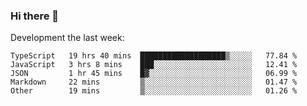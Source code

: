 ### Hi there 👋

Development the last week:
<!--START_SECTION:waka-->

```text
TypeScript   19 hrs 40 mins  ███████████████████▒░░░░░   77.84 %
JavaScript   3 hrs 8 mins    ███░░░░░░░░░░░░░░░░░░░░░░   12.41 %
JSON         1 hr 45 mins    █▓░░░░░░░░░░░░░░░░░░░░░░░   06.99 %
Markdown     22 mins         ▒░░░░░░░░░░░░░░░░░░░░░░░░   01.47 %
Other        19 mins         ▒░░░░░░░░░░░░░░░░░░░░░░░░   01.26 %
```

<!--END_SECTION:waka-->

<!--
**JASONPANGGO/jasonpanggo** is a ✨ _special_ ✨ repository because its `README.md` (this file) appears on your GitHub profile.

Here are some ideas to get you started:

- 🔭 I’m currently working on ...
- 🌱 I’m currently learning ...
- 👯 I’m looking to collaborate on ...
- 🤔 I’m looking for help with ...
- 💬 Ask me about ...
- 📫 How to reach me: ...
- 😄 Pronouns: ...
- ⚡ Fun fact: ...
-->
